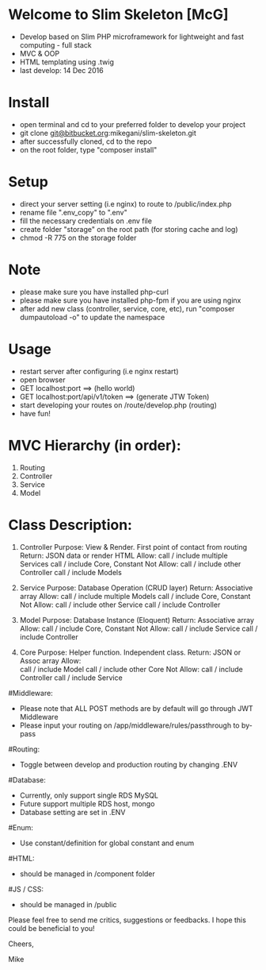 # Welcome to Slim Skeleton [McG]
* Develop based on Slim PHP microframework for lightweight and fast computing - full stack
* MVC & OOP
* HTML templating using .twig
* last develop: 14 Dec 2016

# Install
* open terminal and cd to your preferred folder to develop your project
* git clone git@bitbucket.org:mikegani/slim-skeleton.git
* after successfully cloned, cd to the repo
* on the root folder, type "composer install"

# Setup
* direct your server setting (i.e nginx) to route to /public/index.php
* rename file ".env_copy" to ".env"
* fill the necessary credentials on .env file
* create folder "storage" on the root path (for storing cache and log)
* chmod -R 775 on the storage folder

# Note
* please make sure you have installed php-curl
* please make sure you have installed php-fpm if you are using nginx
* after add new class (controller, service, core, etc), run "composer dumpautoload -o" to update the namespace

# Usage
* restart server after configuring (i.e nginx restart)
* open browser
* GET localhost:port               ==> (hello world)
* GET localhost:port/api/v1/token  ==> (generate JTW Token)
* start developing your routes on /route/develop.php (routing)
* have fun!

# MVC Hierarchy (in order):
1. Routing 
2. Controller
3. Service
4. Model

# Class Description:
1. Controller
Purpose: View & Render. First point of contact from routing
Return: JSON data or render HTML
Allow: 
call / include multiple Services
call / include Core, Constant
Not Allow:
call / include other Controller
call / include Models

2. Service 
Purpose: Database Operation (CRUD layer)
Return: Associative array
Allow: 
call / include multiple Models
call / include Core, Constant
Not Allow:
call / include other Service
call / include Controller

3. Model 
Purpose: Database Instance (Eloquent)
Return: Associative array
Allow: 
call / include Core, Constant
Not Allow:
call / include Service
call / include Controller

4. Core
Purpose: Helper function. Independent class.
Return: JSON or Assoc array
Allow:  
call / include Model
call / include other Core
Not Allow:
call / include Controller
call / include Service


#Middleware:
  - Please note that ALL POST methods are by default will go through JWT Middleware
  - Please input your routing on /app/middleware/rules/passthrough to by-pass

#Routing:
  - Toggle between develop and production routing by changing .ENV

#Database:
  - Currently, only support single RDS MySQL
  - Future support multiple RDS host, mongo
  - Database setting are set in .ENV

#Enum:
  - Use constant/definition for global constant and enum

#HTML:
  - should be managed in /component folder

#JS / CSS:
  - should be managed in /public


Please feel free to send me critics, suggestions or feedbacks.
I hope this could be beneficial to you!

Cheers,

Mike